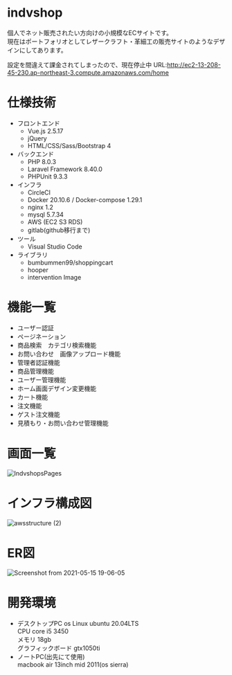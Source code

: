 # indvshop
個人でネット販売されたい方向けの小規模なECサイトです。  
現在はポートフォリオとしてレザークラフト・革細工の販売サイトのようなデザインにしてあります。  

設定を間違えて課金されてしまったので、現在停止中
URL:http://ec2-13-208-45-230.ap-northeast-3.compute.amazonaws.com/home

# 仕様技術
* フロントエンド
    * Vue.js 2.5.17
    * jQuery
    * HTML/CSS/Sass/Bootstrap 4
* バックエンド
    * PHP 8.0.3
    * Laravel Framework 8.40.0
    * PHPUnit 9.3.3
* インフラ
    * CircleCI
    * Docker 20.10.6 / Docker-compose 1.29.1
    * nginx 1.2
    * mysql 5.7.34
    * AWS (EC2 S3 RDS)
    * gitlab(github移行まで)
* ツール
    * Visual Studio Code
* ライブラリ
    * bumbummen99/shoppingcart
    * hooper
    * intervention Image

# 機能一覧
* ユーザー認証
* ページネーション
* 商品検索　カテゴリ検索機能
* お問い合わせ　画像アップロード機能
* 管理者認証機能
* 商品管理機能
* ユーザー管理機能
* ホーム画面デザイン変更機能
* カート機能
* 注文機能
* ゲスト注文機能
* 見積もり・お問い合わせ管理機能

# 画面一覧
![IndvshopsPages](https://user-images.githubusercontent.com/35868597/118271642-83bea600-b4fc-11eb-8361-b6040edac694.png)

# インフラ構成図

![awsstructure (2)](https://user-images.githubusercontent.com/35868597/118274130-b8802c80-b4ff-11eb-8315-3e045d974d26.png)

# ER図

![Screenshot from 2021-05-15 19-06-05](https://user-images.githubusercontent.com/35868597/118356521-a4e0ce80-b5b0-11eb-94f3-d3478db8e7d2.png)


# 開発環境
* デスクトップPC
    os Linux ubuntu 20.04LTS  
    CPU core i5 3450  
    メモリ 18gb  
    グラフィックボード gtx1050ti  
* ノートPC(出先にて使用)  
    macbook air 13inch mid 2011(os sierra)
